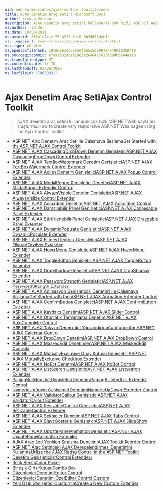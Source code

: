 ```yaml
---
uid: web-forms/videos/ajax-control-toolkit/index
title: AJAX denetim araç seti | Microsoft Docs
author: rick-anderson
description: AJAX denetim araç setini kullanarak çok hızlı ASP.NET Web sayfaları oluşturma.
ms.author: riande
ms.date: 10/05/2011
ms.assetid: 6f7b1c74-cc73-42f9-8ef0-8b3d058dabfa
msc.legacyurl: /web-forms/videos/ajax-control-toolkit
msc.type: chapter
ms.openlocfilehash: c92d686cdb7883efbb5e5b2997e4a490f83607f0
ms.sourcegitcommit: e7e91932a6e91a63e2e46417626f39d6b244a3ab
ms.translationtype: MT
ms.contentlocale: tr-TR
ms.lasthandoff: 03/06/2020
ms.locfileid: "78638931"
---
```

# <a name="ajax-control-toolkit"></a><span data-ttu-id="d88d0-103">Ajax Denetim Araç Seti</span><span class="sxs-lookup"><span data-stu-id="d88d0-103">Ajax Control Toolkit</span></span>

> <span data-ttu-id="d88d0-104">AJAX denetim araç setini kullanarak çok hızlı ASP.NET Web sayfaları oluşturma.</span><span class="sxs-lookup"><span data-stu-id="d88d0-104">How to create very responsive ASP.NET Web pages using the Ajax Control Toolkit.</span></span>

- [<span data-ttu-id="d88d0-105">ASP.NET Ajax Denetim Araç Seti ile Çalışmaya Başlama</span><span class="sxs-lookup"><span data-stu-id="d88d0-105">Get Started with the ASP.NET AJAX Control Toolkit</span></span>](how-do-i-get-started-with-the-aspnet-ajax-control-toolkit.md)
- [<span data-ttu-id="d88d0-106">ASP.NET AJAX CascadingDropDown Denetim Genişletici</span><span class="sxs-lookup"><span data-stu-id="d88d0-106">ASP.NET AJAX CascadingDropDown Control Extender</span></span>](how-do-i-use-the-aspnet-ajax-cascadingdropdown-control-extender.md)
- [<span data-ttu-id="d88d0-107">ASP.NET AJAX TextBoxWatermark Denetim Genişletici</span><span class="sxs-lookup"><span data-stu-id="d88d0-107">ASP.NET AJAX TextBoxWatermark Control Extender</span></span>](how-do-i-use-the-aspnet-ajax-textboxwatermark-control-extender.md)
- [<span data-ttu-id="d88d0-108">ASP.NET AJAX Açılan Denetim Genişletici</span><span class="sxs-lookup"><span data-stu-id="d88d0-108">ASP.NET AJAX Popup Control Extender</span></span>](how-do-i-use-the-aspnet-ajax-popup-control-extender.md)
- [<span data-ttu-id="d88d0-109">ASP.NET AJAX ModalPopup Genişletici Denetimi</span><span class="sxs-lookup"><span data-stu-id="d88d0-109">ASP.NET AJAX ModalPopup Extender Control</span></span>](how-do-i-use-the-aspnet-ajax-modalpopup-extender-control.md)
- [<span data-ttu-id="d88d0-110">ASP.NET AJAX AlwaysVisible Denetim Genişletici</span><span class="sxs-lookup"><span data-stu-id="d88d0-110">ASP.NET AJAX AlwaysVisible Control Extender</span></span>](how-do-i-use-the-aspnet-ajax-alwaysvisible-control-extender.md)
- [<span data-ttu-id="d88d0-111">ASP.NET AJAX Accordion Denetimi</span><span class="sxs-lookup"><span data-stu-id="d88d0-111">ASP.NET AJAX Accordion Control</span></span>](how-do-i-use-the-aspnet-ajax-accordion-control.md)
- [<span data-ttu-id="d88d0-112">ASP.NET AJAX Daraltılabilir Panel Genişletici</span><span class="sxs-lookup"><span data-stu-id="d88d0-112">ASP.NET AJAX Collapsable Panel Extender</span></span>](how-do-i-use-the-aspnet-ajax-collapsable-panel-extender.md)
- [<span data-ttu-id="d88d0-113">ASP.NET AJAX Sürüklenebilir Panel Genişletici</span><span class="sxs-lookup"><span data-stu-id="d88d0-113">ASP.NET AJAX Draggable Panel Extender</span></span>](how-do-i-use-the-aspnet-ajax-draggable-panel-extender.md)
- [<span data-ttu-id="d88d0-114">ASP.NET AJAX DynamicPopulate Genişletici</span><span class="sxs-lookup"><span data-stu-id="d88d0-114">ASP.NET AJAX DynamicPopulate Extender</span></span>](how-do-i-use-the-aspnet-ajax-dynamicpopulate-extender.md)
- [<span data-ttu-id="d88d0-115">ASP.NET AJAX FilteredTextbox Genişletici</span><span class="sxs-lookup"><span data-stu-id="d88d0-115">ASP.NET AJAX FilteredTextbox Extender</span></span>](how-do-i-use-the-aspnet-ajax-filteredtextbox-extender.md)
- [<span data-ttu-id="d88d0-116">ASP.NET AJAX HoverMenu Genişletici</span><span class="sxs-lookup"><span data-stu-id="d88d0-116">ASP.NET AJAX HoverMenu Extender</span></span>](how-do-i-use-the-aspnet-ajax-hovermenu-extender.md)
- [<span data-ttu-id="d88d0-117">ASP.NET AJAX ToggleButton Genişletici</span><span class="sxs-lookup"><span data-stu-id="d88d0-117">ASP.NET AJAX ToggleButton Extender</span></span>](how-do-i-use-the-aspnet-ajax-togglebutton-extender.md)
- [<span data-ttu-id="d88d0-118">ASP.NET AJAX DropShadow Genişletici</span><span class="sxs-lookup"><span data-stu-id="d88d0-118">ASP.NET AJAX DropShadow Extender</span></span>](how-do-i-use-the-aspnet-ajax-dropshadow-extender.md)
- [<span data-ttu-id="d88d0-119">ASP.NET AJAX PasswordStrength Genişletici</span><span class="sxs-lookup"><span data-stu-id="d88d0-119">ASP.NET AJAX PasswordStrength Extender</span></span>](how-do-i-use-the-aspnet-ajax-passwordstrength-extender.md)
- [<span data-ttu-id="d88d0-120">ASP.NET AJAX Animasyon Genişleticisi Denetimi ile Çalışmaya Başlama</span><span class="sxs-lookup"><span data-stu-id="d88d0-120">Get Started with the ASP.NET AJAX Animation Extender Control</span></span>](how-do-i-get-started-with-the-aspnet-ajax-animation-extender-control.md)
- [<span data-ttu-id="d88d0-121">ASP.NET AJAX ConfirmButton Genişletici</span><span class="sxs-lookup"><span data-stu-id="d88d0-121">ASP.NET AJAX ConfirmButton Extender</span></span>](how-do-i-use-the-aspnet-ajax-confirmbutton-extender.md)
- [<span data-ttu-id="d88d0-122">ASP.NET AJAX Kaydırıcı Denetimi</span><span class="sxs-lookup"><span data-stu-id="d88d0-122">ASP.NET AJAX Slider Control</span></span>](how-do-i-use-the-aspnet-ajax-slider-control.md)
- [<span data-ttu-id="d88d0-123">ASP.NET AJAX Otomatik Tamamlama Denetimi</span><span class="sxs-lookup"><span data-stu-id="d88d0-123">ASP.NET AJAX AutoComplete Control</span></span>](how-do-i-use-the-aspnet-ajax-autocomplete-control.md)
- [<span data-ttu-id="d88d0-124">ASP.NET AJAX Takvim Denetimini Yapılandırma</span><span class="sxs-lookup"><span data-stu-id="d88d0-124">Configure the ASP.NET AJAX Calendar Control</span></span>](how-do-i-configure-the-aspnet-ajax-calendar-control.md)
- [<span data-ttu-id="d88d0-125">ASP.NET AJAX DropDown Denetimi</span><span class="sxs-lookup"><span data-stu-id="d88d0-125">ASP.NET AJAX DropDown Control</span></span>](how-do-i-use-the-aspnet-ajax-dropdown-control.md)
- [<span data-ttu-id="d88d0-126">ASP.NET AJAX MaskedEdit Denetimleri</span><span class="sxs-lookup"><span data-stu-id="d88d0-126">ASP.NET AJAX MaskedEdit Controls</span></span>](how-do-i-use-the-aspnet-ajax-maskededit-controls.md)
- [<span data-ttu-id="d88d0-127">ASP.NET AJAX MutuallyExclusive Onay Kutusu Genişletici</span><span class="sxs-lookup"><span data-stu-id="d88d0-127">ASP.NET AJAX MutuallyExclusive Checkbox Extender</span></span>](how-do-i-use-the-aspnet-ajax-mutuallyexclusive-checkbox-extender.md)
- [<span data-ttu-id="d88d0-128">ASP.NET AJAX NoBot Denetimi</span><span class="sxs-lookup"><span data-stu-id="d88d0-128">ASP.NET AJAX NoBot Control</span></span>](how-do-i-use-the-aspnet-ajax-nobot-control.md)
- [<span data-ttu-id="d88d0-129">ASP.NET AJAX ListSearch Genişletici</span><span class="sxs-lookup"><span data-stu-id="d88d0-129">ASP.NET AJAX ListSearch Extender</span></span>](how-do-i-use-the-aspnet-ajax-listsearch-extender.md)
- [<span data-ttu-id="d88d0-130">PagingBulletedList Genişletici Denetimi</span><span class="sxs-lookup"><span data-stu-id="d88d0-130">PagingBulletedList Extender Control</span></span>](how-do-i-use-the-pagingbulletedlist-extender-control.md)
- [<span data-ttu-id="d88d0-131">NumericUpDown Genişletici Denetimi</span><span class="sxs-lookup"><span data-stu-id="d88d0-131">NumericUpDown Extender Control</span></span>](how-do-i-use-the-numericupdown-extender-control.md)
- [<span data-ttu-id="d88d0-132">ASP.NET AJAX ValidatorCallout Genişletici</span><span class="sxs-lookup"><span data-stu-id="d88d0-132">ASP.NET AJAX ValidatorCallout Extender</span></span>](how-do-i-use-the-aspnet-ajax-validatorcallout-extender.md)
- [<span data-ttu-id="d88d0-133">ASP.NET AJAX ResizableControl Genişletici</span><span class="sxs-lookup"><span data-stu-id="d88d0-133">ASP.NET AJAX ResizableControl Extender</span></span>](how-do-i-use-the-aspnet-ajax-resizablecontrol-extender.md)
- [<span data-ttu-id="d88d0-134">ASP.NET AJAX Sekmeler Denetimi</span><span class="sxs-lookup"><span data-stu-id="d88d0-134">ASP.NET AJAX Tabs Control</span></span>](how-do-i-use-the-aspnet-ajax-tabs-control.md)
- [<span data-ttu-id="d88d0-135">ASP.NET AJAX Slayt Gösterisi Genişletici</span><span class="sxs-lookup"><span data-stu-id="d88d0-135">ASP.NET AJAX SlideShow Extender</span></span>](how-do-i-use-the-aspnet-ajax-slideshow-extender.md)
- [<span data-ttu-id="d88d0-136">ASP.NET AJAX UpdatePanelAnimation Genişletici</span><span class="sxs-lookup"><span data-stu-id="d88d0-136">ASP.NET AJAX UpdatePanelAnimation Extender</span></span>](how-do-i-use-the-aspnet-ajax-updatepanelanimation-extender.md)
- [<span data-ttu-id="d88d0-137">AJAX Araç Seti Yeniden Sıralama Denetimi</span><span class="sxs-lookup"><span data-stu-id="d88d0-137">AJAX Toolkit Reorder Control</span></span>](how-do-i-the-ajax-toolkit-reorder-control.md)
- [<span data-ttu-id="d88d0-138">ASP.NET Araç Setindeki AJAX Derecelendirmesi Denetimini Kullanma</span><span class="sxs-lookup"><span data-stu-id="d88d0-138">Utilize the AJAX Rating Control in the ASP.NET Toolkit</span></span>](utilize-the-ajax-rating-control-in-the-aspnet-toolkit.md)
- [<span data-ttu-id="d88d0-139">Denetim Genişleticiler</span><span class="sxs-lookup"><span data-stu-id="d88d0-139">Control Extenders</span></span>](control-extenders.md)
- [<span data-ttu-id="d88d0-140">Renk Seçici</span><span class="sxs-lookup"><span data-stu-id="d88d0-140">Color Picker</span></span>](color-picker.md)
- [<span data-ttu-id="d88d0-141">Birleşik Giriş Kutusu</span><span class="sxs-lookup"><span data-stu-id="d88d0-141">Combo Box</span></span>](combo-box.md)
- [<span data-ttu-id="d88d0-142">Düzenleyici Denetimi</span><span class="sxs-lookup"><span data-stu-id="d88d0-142">Editor Control</span></span>](editor-control.md)
- [<span data-ttu-id="d88d0-143">Düzenleyici Denetimi Özel</span><span class="sxs-lookup"><span data-stu-id="d88d0-143">Editor Control Custom</span></span>](editor-control-custom.md)
- [<span data-ttu-id="d88d0-144">Yeni Özel Genişletici Oluşturma</span><span class="sxs-lookup"><span data-stu-id="d88d0-144">Create a New Custom Extender</span></span>](create-a-new-custom-extender.md)

